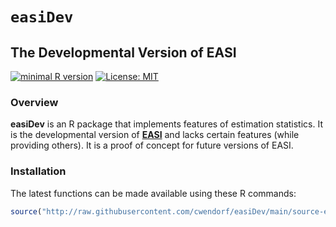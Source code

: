 # `easiDev` 

## The Developmental Version of EASI

[![minimal R version](https://img.shields.io/badge/R%3E%3D-4.1.0-6666ff.svg)](https://cran.r-project.org/)
[![License: MIT](https://img.shields.io/badge/License-MIT-blue.svg)](https://opensource.org/licenses/MIT)

### Overview

**easiDev** is an R package that implements features of estimation statistics. It is the developmental version of [**EASI**](https://github.com/cwendorf/EASI/) and lacks certain features (while providing others). It is a proof of concept for future versions of EASI.

### Installation

The latest functions can be made available using these R commands:

```r
source("http://raw.githubusercontent.com/cwendorf/easiDev/main/source-easiDev.R")
```
